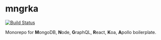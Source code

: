 # mngrka

[![Build Status](https://cloud.drone.io/api/badges/fmenkes/mngrka/status.svg)](https://cloud.drone.io/fmenkes/mngrka)

Monorepo for **M**ongoDB, **N**ode, **G**raphQL, **R**eact, **K**oa, **A**pollo boilerplate.